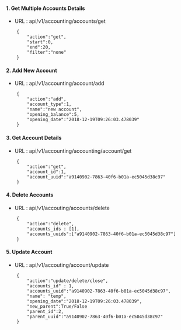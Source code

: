 #### 1. Get Multiple Accounts Details 
- URL : api/v1/accounting/accounts/get
```
    {
        "action":"get",
        "start":0,
        "end":20,
        "filter":"none"
    }
```

#### 2. Add New Account 
- URL : api/v1/accounting/account/add
```
    {
        "action":"add",
        "account_type":1,
        "name":"new account",
        "opening_balance":5,
        "opening_date":"2018-12-19T09:26:03.478039"
    }
```

#### 3. Get Account Details 
- URL : api/v1/accounting/accounting/account/get
```
    {
        "action":"get",
        "account_id":1,
        "account_uuid":"a9140902-7863-40f6-b01a-ec5045d38c97"
    }
```

#### 4. Delete Accounts
- URL :  api/v1/accouting/accounts/delete
```
    {
        "action":"delete",
        "accounts_ids : [1],
        "accounts_uuids":["a9140902-7863-40f6-b01a-ec5045d38c97"]
    }
```

#### 5. Update Account 
- URL : api/v1/accouting/account/update
```
    {
        "action":"update/delete/close",
        "accounts_id" : 1,
        "accounts_uuid":"a9140902-7863-40f6-b01a-ec5045d38c97",
        "name": "temp",
        "opening_date":"2018-12-19T09:26:03.478039",
        "new_parent":True/False
        "parent_id":2,
        "parent_uuid":"a9140902-7863-40f6-b01a-ec5045d38c97"
    }
```
